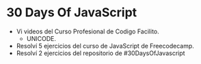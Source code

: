 # 30 Days Of JavaScript

- Vi videos del Curso Profesional de Codigo Facilito.
    - UNICODE.
- Resolví 5 ejercicios del curso de JavaScript de Freecodecamp.
- Resolví 2 ejercicios del repositorio de #30DaysOfJavascript